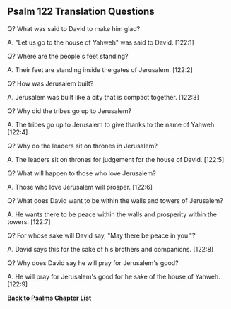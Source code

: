 ## Psalm 122 Translation Questions ##

Q? What was said to David to make him glad?

A. "Let us go to the house of Yahweh" was said to David. [122:1]

Q? Where are the people's feet standing?

A. Their feet are standing inside the gates of Jerusalem. [122:2]

Q? How was Jerusalem built?

A. Jerusalem was built like a city that is compact together. [122:3]

Q? Why did the tribes go up to Jerusalem?

A. The tribes go up to Jerusalem to give thanks to the name of Yahweh. [122:4]

Q? Why do the leaders sit on thrones in Jerusalem?

A. The leaders sit on thrones for judgement for the house of David. [122:5]

Q? What will happen to those who love Jerusalem?

A. Those who love Jerusalem will prosper. [122:6]

Q? What does David want to be within the walls and towers of Jerusalem?

A. He wants there to be peace within the walls and prosperity within the towers. [122:7]

Q? For whose sake will David say, "May there be peace in you."?

A. David says this for the sake of his brothers and companions. [122:8]

Q? Why does David say he will pray for Jerusalem's good?

A. He will pray for Jerusalem's good for he sake of the house of Yahweh. [122:9]

__[Back to Psalms Chapter List](./)__

